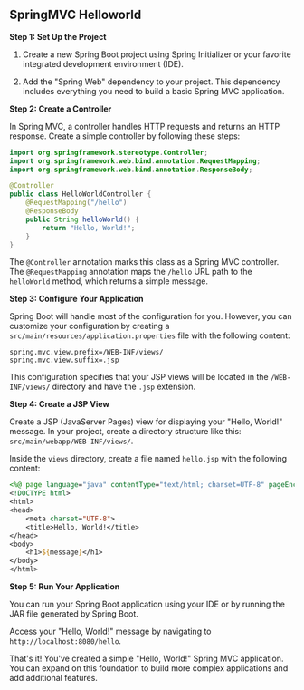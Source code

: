 ## SpringMVC Helloworld


**Step 1: Set Up the Project**

1. Create a new Spring Boot project using Spring Initializer or your favorite integrated development environment (IDE).

2. Add the "Spring Web" dependency to your project. This dependency includes everything you need to build a basic Spring MVC application.

**Step 2: Create a Controller**

In Spring MVC, a controller handles HTTP requests and returns an HTTP response. Create a simple controller by following these steps:

```java
import org.springframework.stereotype.Controller;
import org.springframework.web.bind.annotation.RequestMapping;
import org.springframework.web.bind.annotation.ResponseBody;

@Controller
public class HelloWorldController {
    @RequestMapping("/hello")
    @ResponseBody
    public String helloWorld() {
        return "Hello, World!";
    }
}
```

The `@Controller` annotation marks this class as a Spring MVC controller. The `@RequestMapping` annotation maps the `/hello` URL path to the `helloWorld` method, which returns a simple message.

**Step 3: Configure Your Application**

Spring Boot will handle most of the configuration for you. However, you can customize your configuration by creating a `src/main/resources/application.properties` file with the following content:

```
spring.mvc.view.prefix=/WEB-INF/views/
spring.mvc.view.suffix=.jsp
```

This configuration specifies that your JSP views will be located in the `/WEB-INF/views/` directory and have the `.jsp` extension.

**Step 4: Create a JSP View**

Create a JSP (JavaServer Pages) view for displaying your "Hello, World!" message. In your project, create a directory structure like this: `src/main/webapp/WEB-INF/views/`.

Inside the `views` directory, create a file named `hello.jsp` with the following content:

```jsp
<%@ page language="java" contentType="text/html; charset=UTF-8" pageEncoding="UTF-8" %>
<!DOCTYPE html>
<html>
<head>
    <meta charset="UTF-8">
    <title>Hello, World!</title>
</head>
<body>
    <h1>${message}</h1>
</body>
</html>
```

**Step 5: Run Your Application**

You can run your Spring Boot application using your IDE or by running the JAR file generated by Spring Boot.

Access your "Hello, World!" message by navigating to `http://localhost:8080/hello`.

That's it! You've created a simple "Hello, World!" Spring MVC application. You can expand on this foundation to build more complex applications and add additional features.

